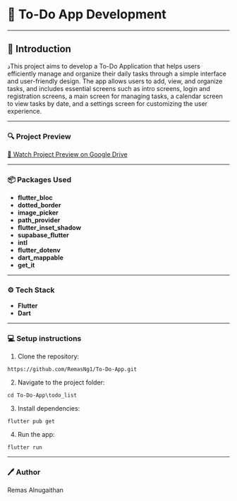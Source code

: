 # 📝 To-Do App Development


---

## 📘 Introduction

 دThis project aims to develop a To-Do Application that helps users efficiently manage and organize their daily tasks through a simple interface and user-friendly design. The app allows users to add, view, and organize tasks, and includes essential screens such as intro screens, login and registration screens, a main screen for managing tasks, a calendar screen to view tasks by date, and a settings screen for customizing the user experience.


---

### 🔍 Project Preview


[🎥 Watch Project Preview on Google Drive](https://drive.google.com/file/d/1JOZ0OeFGmE1xo8XqEidrjQL6GPfoAkyM/view?usp=sharing)


---
### 📦 Packages Used

- **flutter_bloc**
- **dotted_border**
- **image_picker**
- **path_provider**
- **flutter_inset_shadow**
-  **supabase_flutter**
- **intl**
- **flutter_dotenv**
- **dart_mappable**
- **get_it**

---

### ⚙️ Tech Stack
- **Flutter**
- **Dart**

---
### 💻  Setup instructions 

 1. Clone the repository:

```
https://github.com/RemasNg1/To-Do-App.git
```
2. Navigate to the project folder:

```
cd To-Do-App\todo_list
```

3. Install dependencies:
```
flutter pub get
```

 4. Run the app:
 ```
 flutter run 
 ```  

---
### 🖊️ Author
Remas Alnugaithan



